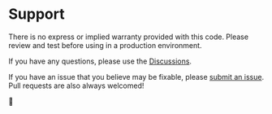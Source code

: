 # Support

There is no express or implied warranty provided with this code. Please review and test before using in a production environment.

If you have any questions, please use the [Discussions](https://github.com/SamErde/DLLPickle/discussions).

If you have an issue that you believe may be fixable, please [submit an issue](https://github.com/SamErde/DLLPickle/issues). Pull requests are also always welcomed!

🙏
